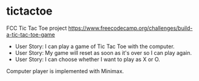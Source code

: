 # tictactoe

FCC Tic Tac Toe project
https://www.freecodecamp.org/challenges/build-a-tic-tac-toe-game

* User Story: I can play a game of Tic Tac Toe with the computer.
* User Story: My game will reset as soon as it's over so I can play again.
* User Story: I can choose whether I want to play as X or O.


Computer player is implemented with Minimax.

